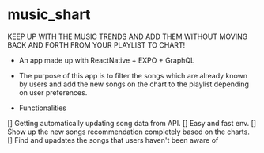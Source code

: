 # music_shart

KEEP UP WITH THE MUSIC TRENDS AND ADD THEM WITHOUT MOVING BACK AND FORTH FROM YOUR PLAYLIST TO CHART!

- An app made up with ReactNative + EXPO + GraphQL

- The purpose of this app is to filter the songs which are already known by users
  and add the new songs on the chart to the playlist depending on user preferences.
  
- Functionalities

[] Getting automatically updating song data from API.
[] Easy and fast env.
[] Show up the new songs recommendation completely based on the charts.
[] Find and upadates the songs that users haven't been aware of

